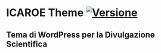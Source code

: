# ICAROE Theme [![Versione](https://img.shields.io/github/manifest-json/v/Pseudomonas94/pseudomonas94.github.io "developers.italia")](https://github.com/Pseudomonas94/pseudomonas94.github.io/releases/)

## Tema di WordPress per la Divulgazione Scientifica 

